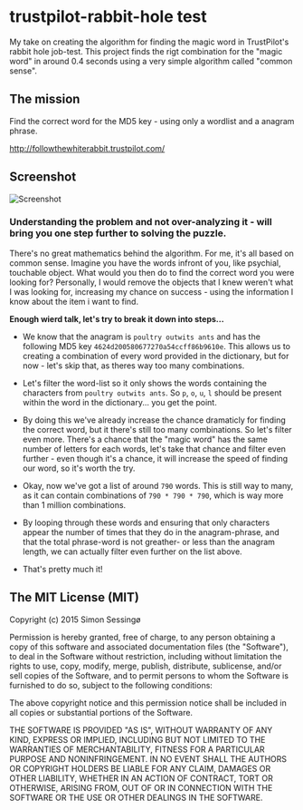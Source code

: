﻿# trustpilot-rabbit-hole test
My take on creating the algorithm for finding the magic word in TrustPilot's rabbit hole job-test. This project finds the rigt combination for the "magic word" in around 0.4 seconds using a very simple algorithm called "common sense".

## The mission

Find the correct word for the MD5 key - using only a wordlist and a anagram phrase.

http://followthewhiterabbit.trustpilot.com/

## Screenshot

![Screenshot](https://github.com/skipperbent/trustpilot-rabbit-hole/blob/master/screenshot_1.png?raw=true)

### Understanding the problem and not over-analyzing it - will bring you one step further to solving the puzzle.

There's no great mathematics behind the algorithm. For me, it's all based on common sense. Imagine you have the words infront of you, like psychial, touchable object. What would you then do to find the correct word you were looking for? Personally, I would remove the objects that I knew  weren't what I was looking for, increasing my chance on success - using the information I know about the item i want to find.

**Enough wierd talk, let's try to break it down into steps...**

- We know that the anagram is ```poultry outwits ants``` and has the following MD5 key ```4624d200580677270a54ccff86b9610e```.
This allows us to creating a combination of every word provided in the dictionary, but for now - let's skip that, as theres way too many combinations.

- Let's filter the word-list so it only shows the words containing the characters from ```poultry outwits ants```. So ```p```, ```o```, ```u```, ```l``` should be present within the word in the dictionary... you get the point.

- By doing this we've already increase the chance dramaticly for finding the correct word, but it there's still too many combinations. So let's filter even more. There's a chance that the "magic word" has the same number of letters for each words, let's take that chance and filter even further - even though it's a chance, it will increase the speed of finding our word, so it's worth the try.

- Okay, now we've got a list of around ```790``` words. This is still way to many, as it can contain combinations of ```790 * 790 * 790```, which is way more than 1 million combinations.

- By looping through these words and ensuring that only characters appear the number of times that they do in the anagram-phrase, and that the total phrase-word is not greather- or less than the anagram length, we can actually filter even further on the list above.

- That's pretty much it!

## The MIT License (MIT)

Copyright (c) 2015 Simon Sessingø

Permission is hereby granted, free of charge, to any person obtaining a copy
of this software and associated documentation files (the "Software"), to deal
in the Software without restriction, including without limitation the rights
to use, copy, modify, merge, publish, distribute, sublicense, and/or sell
copies of the Software, and to permit persons to whom the Software is
furnished to do so, subject to the following conditions:

The above copyright notice and this permission notice shall be included in all
copies or substantial portions of the Software.

THE SOFTWARE IS PROVIDED "AS IS", WITHOUT WARRANTY OF ANY KIND, EXPRESS OR
IMPLIED, INCLUDING BUT NOT LIMITED TO THE WARRANTIES OF MERCHANTABILITY,
FITNESS FOR A PARTICULAR PURPOSE AND NONINFRINGEMENT. IN NO EVENT SHALL THE
AUTHORS OR COPYRIGHT HOLDERS BE LIABLE FOR ANY CLAIM, DAMAGES OR OTHER
LIABILITY, WHETHER IN AN ACTION OF CONTRACT, TORT OR OTHERWISE, ARISING FROM,
OUT OF OR IN CONNECTION WITH THE SOFTWARE OR THE USE OR OTHER DEALINGS IN THE
SOFTWARE.